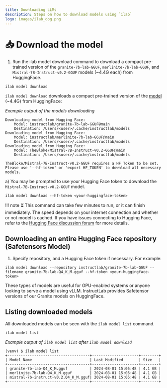 ```yaml
---
title: Downloading LLMs
description: Steps on how to download models using `ilab`
logo: images/ilab_dog.png
---
```


# 📥 Download the model

1) Run the ilab model download command to download a compact pre-trained version of the `granite-7b-lab-GGUF`, `merlinite-7b-lab-GGUF`, and `Mistral-7B-Instruct-v0.2-GGUF` models (~4.4G each) from HuggingFace.

```shell
ilab model download
```

`ilab model download` downloads a compact pre-trained version of the [model](https://huggingface.co/instructlab/) (~4.4G) from HuggingFace:

*Example output of the models downloading*

```shell
Downloading model from Hugging Face:
    Model: instructlab/granite-7b-lab-GGUF@main
    Destination: /Users/<user>/.cache/instructlab/models
Downloading model from Hugging Face:
    Model: instructlab/merlinite-7b-lab-GGUF@main
    Destination: /Users/<user>/.cache/instructlab/models
Downloading model from Hugging Face:
    Model: TheBloke/Mistral-7B-Instruct-v0.2-GGUF@main
    Destination: /Users/<user>/.cache/instructlab/models

TheBloke/Mistral-7B-Instruct-v0.2-GGUF requires a HF Token to be set.
Please use '--hf-token' or 'export HF_TOKEN' to download all necessary models.
```

a) You may be prompted to use your Hugging Face token to download the `Mistral-7B-Instruct-v0.2-GGUF` model.

```shell
ilab model download --hf-token <your-huggingface-token>
```

!!! note
    ⏳ This command can take few minutes to run, or it can finish immediately. The speed depends on your internet connection and whether or not model is cached. If you have issues connecting to Hugging Face, refer to the [Hugging Face discussion forum](https://discuss.huggingface.co/) for more details.

## Downloading an entire Hugging Face repository (Safetensors Model)

1) Specify repository, and a Hugging Face token if necessary. For example:

```shell
ilab model download --repository instructlab/granite-7b-lab-GGUF --filename granite-7b-lab-Q4_K_M.gguf --hf-token <your-huggingface-token>
```

These types of models are useful for GPU-enabled systems or anyone looking to serve a model using vLLM. InstructLab provides Safetensor versions of our Granite models on HuggingFace.

## Listing downloaded models

All downloaded models can be seen with the `ilab model list` command.

```shell
ilab model list
```

*Example output of `ilab model list` after `ilab model download`*

```shell
(venv) $ ilab model list
+-------------------------------------+---------------------+--------+
| Model Name                          | Last Modified       | Size   |
+-------------------------------------+---------------------+--------+
| granite-7b-lab-Q4_K_M.gguf          | 2024-08-01 15:05:48 | 4.1 GB |
| merlinite-7b-lab-Q4_K_M.gguf        | 2024-08-01 15:05:48 | 4.1 GB |
| mistral-7b-instruct-v0.2.Q4_K_M.gguf| 2024-08-01 15:05:48 | 4.1 GB |
+-------------------------------------+---------------------+--------+
```
